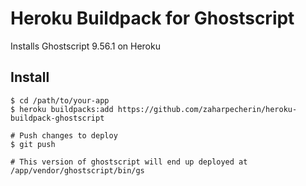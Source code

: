 # Heroku Buildpack for Ghostscript

Installs Ghostscript 9.56.1 on Heroku

## Install

    $ cd /path/to/your-app
    $ heroku buildpacks:add https://github.com/zaharpecherin/heroku-buildpack-ghostscript
    
    # Push changes to deploy
    $ git push

    # This version of ghostscript will end up deployed at /app/vendor/ghostscript/bin/gs
    
